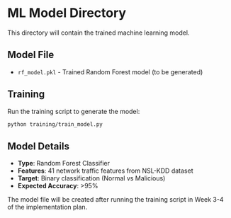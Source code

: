 # ML Model Directory

This directory will contain the trained machine learning model.

## Model File
- `rf_model.pkl` - Trained Random Forest model (to be generated)

## Training
Run the training script to generate the model:
```bash
python training/train_model.py
```

## Model Details
- **Type**: Random Forest Classifier
- **Features**: 41 network traffic features from NSL-KDD dataset
- **Target**: Binary classification (Normal vs Malicious)
- **Expected Accuracy**: >95%

The model file will be created after running the training script in Week 3-4 of the implementation plan.